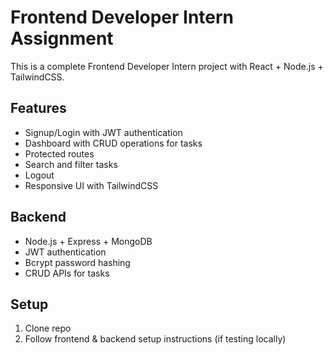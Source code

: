 # Frontend Developer Intern Assignment

This is a complete Frontend Developer Intern project with React + Node.js + TailwindCSS.

## Features
- Signup/Login with JWT authentication
- Dashboard with CRUD operations for tasks
- Protected routes
- Search and filter tasks
- Logout
- Responsive UI with TailwindCSS

## Backend
- Node.js + Express + MongoDB
- JWT authentication
- Bcrypt password hashing
- CRUD APIs for tasks

## Setup
1. Clone repo
2. Follow frontend & backend setup instructions (if testing locally)
